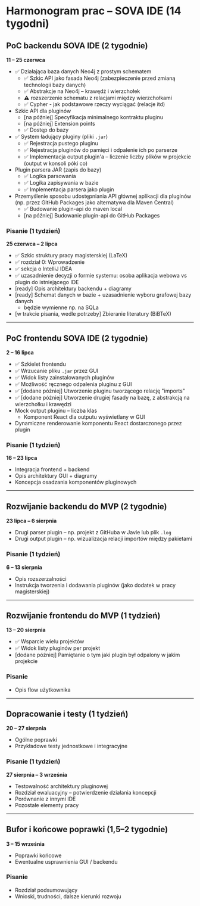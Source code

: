 # Harmonogram prac – SOVA IDE (14 tygodni)

## PoC backendu SOVA IDE (2 tygodnie)  
**11 – 25 czerwca**

- ✅ Działająca baza danych Neo4j z prostym schematem
  + ✅ Szkic API jako fasada Neo4j (zabezpieczenie przed zmianą technologii bazy danych)
  + ✅ Abstrakcje na Neo4j – krawędź i wierzchołek
  + ⚠️ rozszerzenie schematu z relacjami między wierzchołkami
  + ✅ Cypher - jak podstawowe rzeczy wyciągać (relacje itd)
- Szkic API dla pluginów
  + [na później] Specyfikacja minimalnego kontraktu pluginu
  + [na później] Extension points
  + ✅ Dostęp do bazy
- ✅ System ładujący pluginy (pliki `.jar`)
  + ✅ Rejestracja pustego pluginu
  + ✅ Rejestracja pluginów do pamięci i odpalenie ich po parserze
  + ✅ Implementacja output plugin'a – liczenie liczby plików w projekcie (output w konsoli póki co)
- Plugin parsera JAR (zapis do bazy)
  + ✅ Logika parsowania
  + ✅ Logika zapisywania w bazie
  + ✅ Implementacja parsera jako plugin
- Przemyślenie sposobu udostępniania API głównej aplikacji dla pluginów (np. przez GitHub Packages jako alternatywa dla Maven Central)
  + ✅ Budowanie plugin-api do maven local
  + [na później] Budowanie plugin-api do GitHub Packages

### Pisanie (1 tydzień)  
**25 czerwca – 2 lipca**

- ✅ Szkic struktury pracy magisterskiej (LaTeX)
- ✅ rozdział 0: Wprowadzenie
- ✅ sekcja o IntelliJ IDEA
- ✅ uzasadnienie decyzji o formie systemu: osoba aplikacja webowa vs plugin do istniejącego IDE
- [ready] Opis architektury backendu + diagramy
- [ready] Schemat danych w bazie + uzasadnienie wyboru grafowej bazy danych
  + będzie wymienne np. na SQLa
- [w trakcie pisania, wedle potrzeby] Zbieranie literatury (BiBTeX)

---

## PoC frontendu SOVA IDE (2 tygodnie)  
**2 – 16 lipca**

- ✅ Szkielet frontendu
- ✅ Wrzucanie pliku `.jar` przez GUI
- ✅ Widok listy zainstalowanych pluginów
- ✅ Możliwość ręcznego odpalenia pluginu z GUI
- ✅ [dodane później] Utworzenie pluginu tworzącego relację "imports"
- ✅ [dodane później] Utworzenie drugiej fasady na bazę, z abstrakcją na wierzchołku i krawędzi
- Mock output pluginu – liczba klas
  + Komponent React dla outputu wyświetlany w GUI
- Dynamiczne renderowanie komponentu React dostarczonego przez plugin

### Pisanie (1 tydzień)  
**16 – 23 lipca**

- Integracja frontend + backend
- Opis architektury GUI + diagramy
- Koncepcja osadzania komponentów pluginowych

---

## Rozwijanie backendu do MVP (2 tygodnie)  
**23 lipca – 6 sierpnia**

- Drugi parser plugin – np. projekt z GitHuba w Javie lub plik `.log`
- Drugi output plugin – np. wizualizacja relacji importów między pakietami

### Pisanie (1 tydzień)  
**6 – 13 sierpnia**

- Opis rozszerzalności
- Instrukcja tworzenia i dodawania pluginów (jako dodatek w pracy magisterskiej)

---

## Rozwijanie frontendu do MVP (1 tydzień)  
**13 – 20 sierpnia**

- ✅ Wsparcie wielu projektów
- ✅ Widok listy pluginów per projekt
- [dodane później] Pamiętanie o tym jaki plugin był odpalony w jakim projekcie

### Pisanie

- Opis flow użytkownika

---

## Dopracowanie i testy (1 tydzień)  
**20 – 27 sierpnia**

- Ogólne poprawki
- Przykładowe testy jednostkowe i integracyjne

### Pisanie (1 tydzień)  
**27 sierpnia – 3 września**

- Testowalność architektury pluginowej
- Rozdział ewaluacyjny – potwierdzenie działania koncepcji
- Porównanie z innymi IDE
- Pozostałe elementy pracy

---

## Bufor i końcowe poprawki (1,5–2 tygodnie)  
**3 – 15 września**

- Poprawki końcowe
- Ewentualne usprawnienia GUI / backendu

### Pisanie

- Rozdział podsumowujący
- Wnioski, trudności, dalsze kierunki rozwoju
